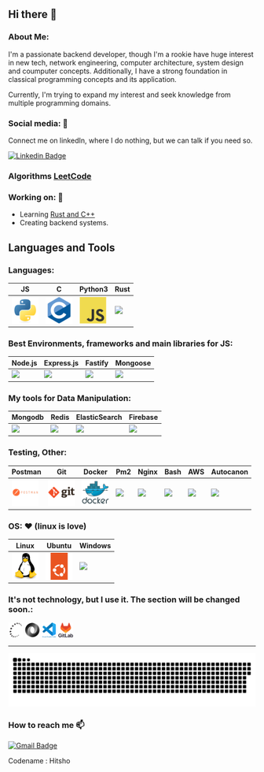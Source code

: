 ## Hi there 👋

<!--
**000shobhit000/000shobhit000** is a ✨ _special_ ✨ repository because its `README.md` (this file) appears on your GitHub profile.

Here are some ideas to get you started:

- 🔭 I’m currently working on ...
- 🌱 I’m currently learning ...
- 👯 I’m looking to collaborate on ...
- 🤔 I’m looking for help with ...
- 💬 Ask me about ...
- 📫 How to reach me: ...
- 😄 Pronouns: ...
- ⚡ Fun fact: ...
-->

### About Me:    
I'm a passionate backend developer, though I'm a rookie have huge interest in new tech, network engineering, computer architecture, system design and coumputer concepts. Additionally, I have a strong foundation in classical programming concepts and its application.

Currently, I'm trying to expand my interest and seek knowledge from multiple programming domains.
      
   
### Social media: 📡    
Connect me on linkedIn, where I do nothing, but we can talk if you need so. 


[![Linkedin Badge](https://img.shields.io/badge/LinkedIn-0077B5?style=for-the-badge&logo=linkedin&logoColor=white)](www.linkedin.com/in/shobhit-patel-19516524a)

<!--
## Competitions: 🥇

### CTF's

| CTF | Result | Team | Date |
|-----|-----|-----|-----|
|CIT@CTF|top 6%|undermouses|04/2024|
|BSidesSF CTF|top 10%|movie43|05/2024|
|swampCTF|top 17%|check_your_mouse |03/2024|
|vksCTF|top 18%| Solo played |09/2023|
|Space HeroesCTF| top 23% | check_yor_mom |04/2024|
|AI CTF|top 23%|movie43|05/2024|
|BCACTF 5.0|top 25%|movie43|06/2024|
|vsCTF|top26%|movie43|06/2024|
|wolvCTF|top 31%| undermouses|03/2024|
|osuCTF|top 35%| undermouses |02/2024|
|ethernautCTF|out of competition|solo|03/2024|

-->

### Algorithms [LeetCode](https://leetcode.com/u/shobhitsinghpatel2/)


### Working on: 🚀

- Learning [Rust and C++](https://github.com/sammorozov/go_basics_study)
- Creating backend systems.


## Languages and Tools 
<div>

### Languages:
| JS | C | Python3 | Rust |
|----------|----------|----------|-----|
|  <img src="https://github.com/devicons/devicon/blob/master/icons/python/python-original.svg" title="Python"  alt="Python" width="55" height="55"/> |  <img src="https://github.com/devicons/devicon/blob/master/icons/c/c-original.svg" title="C"  alt="C" width="55" height="55"/> |  <img src="https://github.com/devicons/devicon/blob/master/icons/javascript/javascript-original.svg" title="JavaScript" alt="JavaScript" width="55" height="55"/> |  <img src="https://cdn.jsdelivr.net/gh/devicons/devicon@latest/icons/rust/rust-original.svg" /> |

  

### Best Environments, frameworks and main libraries for JS:

| Node.js | Express.js | Fastify | Mongoose |
|----------|----------|----------|----------|
|  <img src="https://cdn.jsdelivr.net/gh/devicons/devicon@latest/icons/nodejs/nodejs-original-wordmark.svg"/>|  <img src="https://cdn.jsdelivr.net/gh/devicons/devicon@latest/icons/express/express-original.svg"/>|  <img src="https://cdn.jsdelivr.net/gh/devicons/devicon@latest/icons/fastify/fastify-original.svg"/>|  <img src="https://cdn.jsdelivr.net/gh/devicons/devicon@latest/icons/mongoose/mongoose-original.svg"/>|



### My tools for Data Manipulation:

| Mongodb | Redis | ElasticSearch | Firebase |
|----------|----------|----------|----------|
|<img src="https://cdn.jsdelivr.net/gh/devicons/devicon@latest/icons/mongodb/mongodb-original.svg"/>|<img src="https://cdn.jsdelivr.net/gh/devicons/devicon@latest/icons/redis/redis-original.svg"/>|<img src="https://cdn.jsdelivr.net/gh/devicons/devicon@latest/icons/elasticsearch/elasticsearch-original.svg"/>|<img src="https://cdn.jsdelivr.net/gh/devicons/devicon@latest/icons/firebase/firebase-original.svg"/>|



  
### Testing, Other:

| Postman | Git | Docker | Pm2 | Nginx | Bash | AWS| Autocanon |
|----------|----------|----------|----------|----------|----------|----------|----------|
|<img src="https://github.com/devicons/devicon/blob/master/icons/postman/postman-original-wordmark.svg" title="Postman" alt="Postman" width="55" height="55"/>|<img src="https://github.com/devicons/devicon/blob/master/icons/git/git-original-wordmark.svg" title="Git" alt="Git" width="55" height="55"/>|<img src="https://github.com/devicons/devicon/blob/master/icons/docker/docker-original-wordmark.svg" title="Docker" alt="Docker" width="55" height="55"/>|<img src="https://pm2.keymetrics.io/assets/pm2-logo-1.png"/>|  <img src="https://cdn.jsdelivr.net/gh/devicons/devicon@latest/icons/nginx/nginx-original.svg"/>|  <img src="https://cdn.jsdelivr.net/gh/devicons/devicon@latest/icons/bash/bash-original.svg"/>|  <img src="https://cdn.jsdelivr.net/gh/devicons/devicon@latest/icons/amazonwebservices/amazonwebservices-original-wordmark.svg"/>| <img src="https://raw.githubusercontent.com/mcollina/autocannon/HEAD/autocannon-banner.png"/>|


### OS: ❤️ (linux is love)

| Linux | Ubuntu | Windows |
|----------|----------|----------|
| <img src="https://github.com/devicons/devicon/blob/master/icons/linux/linux-original.svg" title="Linux" alt="Linux" width="55" height="55"/> | <img src="https://github.com/devicons/devicon/blob/master/icons/ubuntu/ubuntu-original.svg" title="Ubuntu" alt="Ubuntu" width="55" height="55"/> | <img src="https://cdn.jsdelivr.net/gh/devicons/devicon@latest/icons/windows11/windows11-original.svg"/> |


<!--
### Tools for CTF's
 
| Metasploit | Wireshark | Burpsuite | Netcat | Nmap |
|----------|----------|----------|----------|----------|
|<img src="assets/meta.png" alt="msf" width="85" height="55" />|<img src="assets/Wireshark_icon.svg.png" alt="wsh" width="55" height="55" />|<img src="assets/burp.svg" alt="burp" width="85" height="55" />|<img src="assets/netcat_logo_shadow.svg" alt="netcat" width="55" height="55" />|<img src="assets/nmap-logo.svg" alt="nmap" width="55" height="55" />|
-->

### It's not technology, but I use it. The section will be changed soon.:
  <img src="https://github.com/devicons/devicon/blob/master/icons/ssh/ssh-original.svg" title="ssh" alt="ssh" width="30" height="30"/>
  <img src="https://github.com/devicons/devicon/blob/master/icons/json/json-original.svg" title="json" alt="json" width="30" height="30"/>
  <img src="https://github.com/devicons/devicon/blob/master/icons/vscode/vscode-original-wordmark.svg" title="vsc" alt="vsc" width="30" height="30"/>
  <img src="https://github.com/devicons/devicon/blob/master/icons/gitlab/gitlab-original-wordmark.svg" title="GitLab" alt="GitLab" width="30" height="30"/>

</div>

---

<!-- 
<p align="center">
  <img width="800" height="220" src="https://streak-stats.demolab.com?user=sammorozov&theme=highcontrast&hide_border=true&border_radius=5&card_width=800">
</p>


---


<p align="center">
  <img width="600" height="200" src="https://github-readme-stats.vercel.app/api?username=sammorozov&show_icons=true&theme=vision-friendly-dark">
  <img width="400" height="200" src="https://github-readme-stats.vercel.app/api/top-langs/?username=sammorozov&size_weight=0.0005&count_weight=0.3&layout=compact&theme=vision-friendly-dark">
</p>


<div id="header" align="center">
  <img src="https://komarev.com/ghpvc/?username=sammorozov&style=for-the-badge&color=orange" alt=""/>
</div>
-->

<p align="center">
 <img width="1000" src="assets/github-snake.svg" alt="snake"/>
</p>



### How to reach me :mailbox:
[![Gmail Badge](https://img.shields.io/badge/Gmail-D14836?style=for-the-badge&logo=gmail&logoColor=white)](mailto:shobhitsinghpatel2@gmail.com)

Codename : Hitsho

